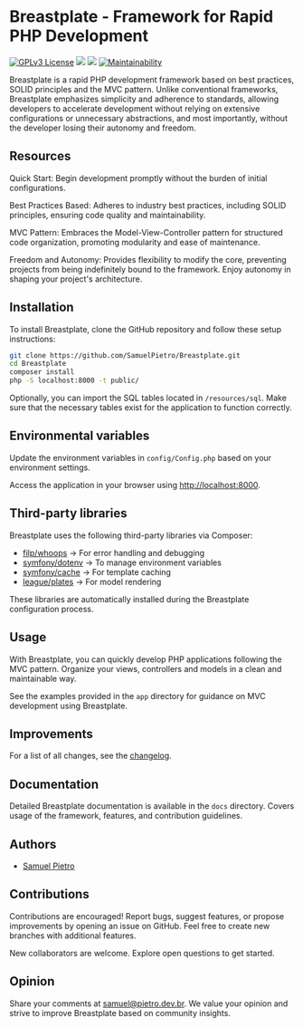 # Breastplate - Framework for Rapid PHP Development

[![GPLv3 License](https://img.shields.io/badge/License-GPL%20v3-yellow.svg)](https://opensource.org/licenses/)
![](https://img.shields.io/github/release/SamuelPietro/Breastplate)
![](https://img.shields.io/github/issues/SamuelPietro/Breastplate)
[![Maintainability](https://api.codeclimate.com/v1/badges/9c8c322765b71a7eb7e4/maintainability)](https://codeclimate.com/github/SamuelPietro/Breastplate/maintainability)

Breastplate is a rapid PHP development framework based on best practices, SOLID principles and the MVC pattern. Unlike conventional frameworks, Breastplate emphasizes simplicity and adherence to standards, allowing developers to accelerate development without relying on extensive configurations or unnecessary abstractions, and most importantly, without the developer losing their autonomy and freedom.
## Resources
Quick Start: Begin development promptly without the burden of initial configurations.

Best Practices Based: Adheres to industry best practices, including SOLID principles, ensuring code quality and maintainability.

MVC Pattern: Embraces the Model-View-Controller pattern for structured code organization, promoting modularity and ease of maintenance.

Freedom and Autonomy: Provides flexibility to modify the core, preventing projects from being indefinitely bound to the framework. Enjoy autonomy in shaping your project's architecture.

## Installation

To install Breastplate, clone the GitHub repository and follow these setup instructions:

```bash
git clone https://github.com/SamuelPietro/Breastplate.git
cd Breastplate
composer install
php -S localhost:8000 -t public/
```

Optionally, you can import the SQL tables located in `/resources/sql`. Make sure that the necessary tables exist for the application to function correctly.

## Environmental variables

Update the environment variables in `config/Config.php` based on your environment settings.

Access the application in your browser using [http://localhost:8000](http://localhost:8000).

## Third-party libraries

Breastplate uses the following third-party libraries via Composer:

- [filp/whoops](https://github.com/filp/whoops) -> For error handling and debugging
- [symfony/dotenv](https://github.com/symfony/dotenv) -> To manage environment variables
- [symfony/cache](https://github.com/symfony/cache) -> For template caching
- [league/plates](https://github.com/thephpleague/plates) -> For model rendering

These libraries are automatically installed during the Breastplate configuration process.

## Usage

With Breastplate, you can quickly develop PHP applications following the MVC pattern. Organize your views, controllers and models in a clean and maintainable way.

See the examples provided in the `app` directory for guidance on MVC development using Breastplate.

## Improvements

For a list of all changes, see the [changelog](https://github.com/SamuelPietro/Breastplate/commits/master).

## Documentation

Detailed Breastplate documentation is available in the `docs` directory. Covers usage of the framework, features, and contribution guidelines.

## Authors

- [Samuel Pietro](https://www.github.com/samuelpietro)

## Contributions

Contributions are encouraged! Report bugs, suggest features, or propose improvements by opening an issue on GitHub. Feel free to create new branches with additional features.

New collaborators are welcome. Explore open questions to get started.

## Opinion

Share your comments at samuel@pietro.dev.br. We value your opinion and strive to improve Breastplate based on community insights.